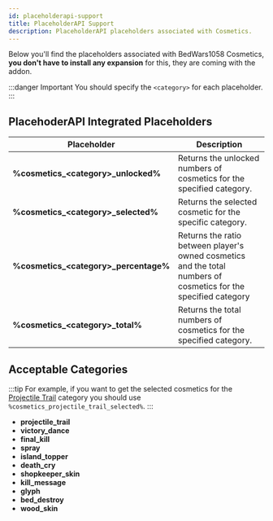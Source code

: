 ```yaml
---
id: placeholderapi-support
title: PlaceholderAPI Support
description: PlaceholderAPI placeholders associated with Cosmetics.
---
```


Below you'll find the placeholders associated with BedWars1058 Cosmetics, **you don't have to install any expansion** for this, they are coming with the addon.

:::danger Important
You should specify the `<category>` for each placeholder.
:::

## PlacehoderAPI Integrated Placeholders

| Placeholder | Description |
| --- | --- |
| **%cosmetics_&lt;category&gt;_unlocked%** | Returns the unlocked numbers of cosmetics for the specified category. |
| **%cosmetics_&lt;category&gt;_selected%** | Returns the selected cosmetic for the specific category. |
| **%cosmetics_&lt;category&gt;_percentage%** | Returns the ratio between player's owned cosmetics and the total numbers of cosmetics for the specified category |
| **%cosmetics_&lt;category&gt;_total%** | Returns the total numbers of cosmetics for the specified category. |

## Acceptable Categories

:::tip
For example, if you want to get the selected cosmetics for the [Projectile Trail](../cosmetic-categories/projectile-trail.md) category you should use `%cosmetics_projectile_trail_selected%`.
:::

* **projectile_trail**
* **victory_dance**
* **final_kill**
* **spray**
* **island_topper**
* **death_cry**
* **shopkeeper_skin**
* **kill_message**
* **glyph**
* **bed_destroy**
* **wood_skin**
